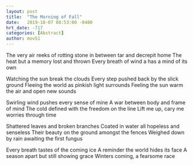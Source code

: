 ```yaml
---
layout: post
title:  "The Morning of Fall"
date:   2019-10-07 08:53:00 -0400
hrt_date: -717
categories: [Abstract]
author: mov51
---
```

The very air reeks of rotting stone
in between tar and decrepit home
The heat but a memory lost and thrown
Every breath of wind a has a mind of its own

Watching the sun break the clouds
Every step pushed back by the slick ground
Fleeing the world as pinkish light surrounds
Feeling the sun warm the air and open new sounds

Swirling wind pushes every sense of mine
A war between body and frame of mind
The cold defined with the freedom on the line
Lift me up, cary me worries through time

Shattered leaves and broken branches
Coated in water all hopeless and senseless
Their beauty on the ground amongst the fences
Weighed down by rain awaiting the first fungus

Every breath tastes of the coming ice
A reminder the world hides its face
A season apart but still showing grace
Winters coming, a fearsome race